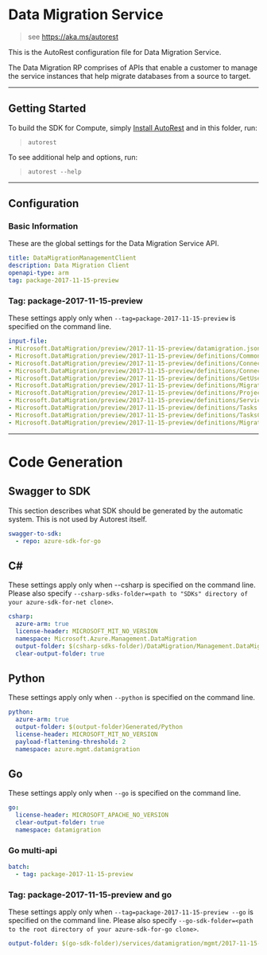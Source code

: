 # Data Migration Service
    
> see https://aka.ms/autorest

This is the AutoRest configuration file for Data Migration Service.

The Data Migration RP comprises of APIs that enable a customer to manage the service instances that help migrate databases from a source to target.

---

## Getting Started 
To build the SDK for Compute, simply [Install AutoRest](https://aka.ms/autorest/install) and in this folder, run:

> `autorest`

To see additional help and options, run:

> `autorest --help`

---

## Configuration

### Basic Information 
These are the global settings for the Data Migration Service API.

``` yaml
title: DataMigrationManagementClient
description: Data Migration Client
openapi-type: arm
tag: package-2017-11-15-preview
```

### Tag: package-2017-11-15-preview

These settings apply only when `--tag=package-2017-11-15-preview` is specified on the command line.

``` yaml $(tag) == 'package-2017-11-15-preview'
input-file:
- Microsoft.DataMigration/preview/2017-11-15-preview/datamigration.json
- Microsoft.DataMigration/preview/2017-11-15-preview/definitions/Common.json
- Microsoft.DataMigration/preview/2017-11-15-preview/definitions/ConnectToSourceSqlServerTask.json
- Microsoft.DataMigration/preview/2017-11-15-preview/definitions/ConnectToTargetSqlDbTask.json
- Microsoft.DataMigration/preview/2017-11-15-preview/definitions/GetUserTablesSqlTask.json
- Microsoft.DataMigration/preview/2017-11-15-preview/definitions/MigrateSqlServerSqlDbTask.json
- Microsoft.DataMigration/preview/2017-11-15-preview/definitions/Projects.json
- Microsoft.DataMigration/preview/2017-11-15-preview/definitions/Services.json
- Microsoft.DataMigration/preview/2017-11-15-preview/definitions/Tasks.json
- Microsoft.DataMigration/preview/2017-11-15-preview/definitions/TasksCommon.json
- Microsoft.DataMigration/preview/2017-11-15-preview/definitions/MigrationValidation.json
```
---

# Code Generation


## Swagger to SDK

This section describes what SDK should be generated by the automatic system.
This is not used by Autorest itself.

``` yaml $(swagger-to-sdk)
swagger-to-sdk:
  - repo: azure-sdk-for-go
```

## C#

These settings apply only when --csharp is specified on the command line.
Please also specify `--csharp-sdks-folder=<path to "SDKs" directory of your azure-sdk-for-net clone>`.

``` yaml $(csharp)
csharp:
  azure-arm: true
  license-header: MICROSOFT_MIT_NO_VERSION
  namespace: Microsoft.Azure.Management.DataMigration
  output-folder: $(csharp-sdks-folder)/DataMigration/Management.DataMigration/Generated
  clear-output-folder: true
```

## Python

These settings apply only when `--python` is specified on the command line.

``` yaml $(python)
python:
  azure-arm: true
  output-folder: $(output-folder)Generated/Python
  license-header: MICROSOFT_MIT_NO_VERSION
  payload-flattening-threshold: 2
  namespace: azure.mgmt.datamigration
```

## Go

These settings apply only when `--go` is specified on the command line.

``` yaml $(go)
go:
  license-header: MICROSOFT_APACHE_NO_VERSION
  clear-output-folder: true
  namespace: datamigration
```

### Go multi-api

``` yaml $(go) && $(multiapi)
batch:
  - tag: package-2017-11-15-preview
```


### Tag: package-2017-11-15-preview and go

These settings apply only when `--tag=package-2017-11-15-preview --go` is specified on the command line.
Please also specify `--go-sdk-folder=<path to the root directory of your azure-sdk-for-go clone>`.

``` yaml $(tag)=='package-2017-11-15-preview' && $(go)
output-folder: $(go-sdk-folder)/services/datamigration/mgmt/2017-11-15-preview/datamigration
```
